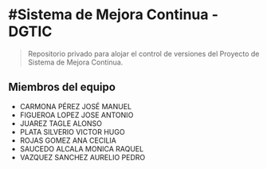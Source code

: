 #Sistema de Mejora Continua - DGTIC
=======================================
>Repositorio privado para alojar el control de versiones del Proyecto de Sistema de Mejora Continua.



Miembros del equipo
---------------------------
- CARMONA PÉREZ JOSÉ MANUEL
- FIGUEROA LOPEZ JOSE ANTONIO
- JUAREZ TAGLE ALONSO
- PLATA SILVERIO VICTOR HUGO
- ROJAS GOMEZ ANA CECILIA
- SAUCEDO ALCALA MONICA RAQUEL
- VAZQUEZ SANCHEZ AURELIO PEDRO

